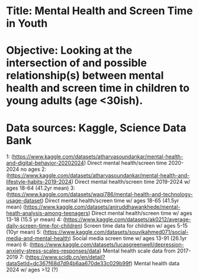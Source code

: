 # Title: Mental Health and Screen Time in Youth
# Objective: Looking at the intersection of and possible relationship(s) between mental health and screen time in children to young adults (age <30ish).
# Data sources: Kaggle, Science Data Bank
1: (https://www.kaggle.com/datasets/atharvasoundankar/mental-health-and-digital-behavior-20202024) Direct mental health/screen time 2020-2024 no ages
2: (https://www.kaggle.com/datasets/atharvasoundankar/mental-health-and-lifestyle-habits-2019-2024) Direct mental health/screen time 2019-2024 w/ ages 18-64 (41.2yr mean)
3: (https://www.kaggle.com/datasets/waqi786/mental-health-and-technology-usage-dataset) Direct mental health/screen time w/ ages 18-65 (41.5yr mean) 
(https://www.kaggle.com/datasets/aniruddhawankhede/mental-heath-analysis-among-teenagers) Direct mental health/screen time w/ ages 13-18 (15.5 yr mean)
4: (https://www.kaggle.com/datasets/ak0212/average-daily-screen-time-for-children) Screen time data for children w/ ages 5-15 (10yr mean)
5: (https://www.kaggle.com/datasets/souvikahmed071/social-media-and-mental-health) Social media screen time w/ ages 13-91 (26.1yr mean)
6: (https://www.kaggle.com/datasets/lucasgreenwell/depression-anxiety-stress-scales-responses/data) Mental health scale data from 2017-2019
7: (https://www.scidb.cn/en/detail?dataSetId=dc367f68d7d94b6aa670de33c029b99f) Mental health data  2024 w/ ages >12 (?) 
